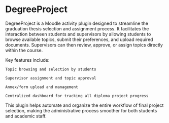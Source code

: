 # DegreeProject
DegreeProject is a Moodle activity plugin designed to streamline the graduation thesis selection and assignment process. It facilitates the interaction between students and supervisors by allowing students to browse available topics, submit their preferences, and upload required documents. Supervisors can then review, approve, or assign topics directly within the course.

Key features include:

    Topic browsing and selection by students

    Supervisor assignment and topic approval

    Annex/form upload and management

    Centralized dashboard for tracking all diploma project progress

This plugin helps automate and organize the entire workflow of final project selection, making the administrative process smoother for both students and academic staff.
